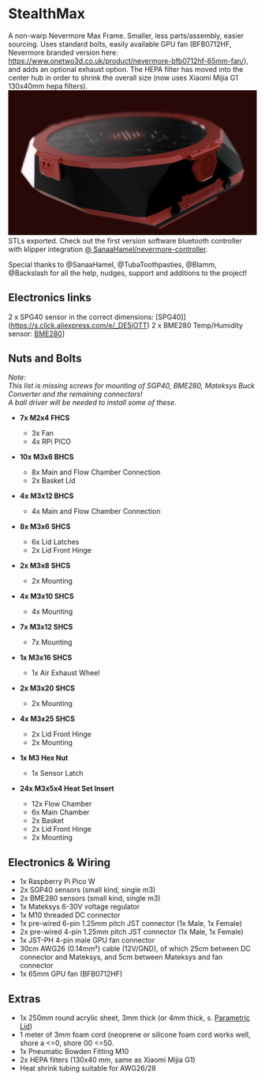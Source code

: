 # StealthMax

A non-warp Nevermore Max Frame. Smaller, less parts/assembly, easier sourcing. Uses standard bolts, easily available GPU fan (BFB0712HF, Nevermore branded version here: https://www.onetwo3d.co.uk/product/nevermore-bfb0712hf-65mm-fan/), and adds an optional exhaust option. The HEPA filter has moved into the center hub in order to shrink the overall size (now uses Xiaomi Mijia G1 130x40mm hepa filters).
![StealthMax](./StealthMax.png)
STLs exported. Check out the first version software bluetooth controller with klipper integration [@ SanaaHamel/nevermore-controller](https://github.com/SanaaHamel/nevermore-controller).

Special thanks to @SanaaHamel, @TubaToothpasties, @Blamm, @Backslash for all the help, nudges, support and additions to the project!

## Electronics links
2 x SPG40 sensor in the correct dimensions: [SPG40]](https://s.click.aliexpress.com/e/_DE5jOTT)
2 x BME280 Temp/Humidity sensor: [BME280](https://s.click.aliexpress.com/e/_DCjWhgZ)]

## Nuts and Bolts
*Note:*<br>
*This list is missing screws for mounting of SGP40, BME280, Mateksys Buck Converter and the remaining connectors!*<br>
*A ball driver will be needed to install some of these.*<br>
 
- **7x M2x4 FHCS**
    - 3x Fan
    - 4x RPi PICO
 
- **10x M3x6 BHCS**
    - 8x Main and Flow Chamber Connection
    - 2x Basket Lid
 
- **4x M3x12 BHCS**
    - 4x Main and Flow Chamber Connection
 
- **8x M3x6 SHCS**
    - 6x Lid Latches
    - 2x Lid Front Hinge
 
- **2x M3x8 SHCS**
    - 2x Mounting
 
- **4x M3x10 SHCS**
    - 4x Mounting
 
- **7x M3x12 SHCS**
    - 7x Mounting
 
- **1x M3x16 SHCS**
    - 1x Air Exhaust Wheel
 
- **2x M3x20 SHCS**
    - 2x Mounting
 
- **4x M3x25 SHCS**
    - 2x Lid Front Hinge
    - 2x Mounting
 
- **1x M3 Hex Nut**
    - 1x Sensor Latch

- **24x M3x5x4 Heat Set Insert**
    - 12x Flow Chamber
    - 6x Main Chamber
    - 2x Basket
    - 2x Lid Front Hinge
    - 2x Mounting

## Electronics & Wiring
- 1x Raspberry Pi Pico W
- 2x SGP40 sensors (small kind, single m3)
- 2x BME280 sensors (small kind, single m3)
- 1x Mateksys 6-30V voltage regulator
- 1x M10 threaded DC connector
- 1x pre-wired 6-pin 1.25mm pitch JST connector (1x Male, 1x Female)
- 2x pre-wired 4-pin 1.25mm pitch JST connector (1x Male, 1x Female)
- 1x JST-PH 4-pin male GPU fan connector
- 30cm AWG26 (0.14mm²) cable (12V/GND), of which 25cm between DC connector and Mateksys, and 5cm between Mateksys and fan connector
- 1x 65mm GPU fan (BFB0712HF)

## Extras
- 1x 250mm round acrylic sheet, 3mm thick (or 4mm thick, s. [Parametric Lid](Parametric_Lid_stealthmax.f3d))
- 1 meter of 3mm foam cord (neoprene or silicone foam cord works well, shore a <=0, shore 00 <=50. 
- 1x Pneumatic Bowden Fitting M10
- 2x HEPA filters (130x40 mm, same as Xiaomi Mijia G1)
- Heat shrink tubing suitable for AWG26/28

